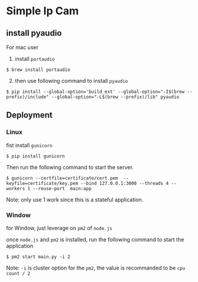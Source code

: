 # Simple Ip Cam

## install pyaudio

For mac user

1. install `portaudio`

```console
$ brew install portaudio
```

2. then use following command to install `pyaudio`

```console
$ pip install --global-option='build_ext' --global-option="-I$(brew --prefix)/include" --global-option="-L$(brew --prefix)/lib" pyaudio
```

## Deployment

### Linux

fist install `gunicorn`

```console
$ pip install gunicorn
```

Then run the following command to start the server.

```console
$ gunicorn --certfile=certificate/cert.pem  --keyfile=certificate/key.pem --bind 127.0.0.1:3000 --threads 4 --workers 1 --reuse-port  main:app
```

Note: only use 1 work since this is a stateful application.

### Window

for Window, just leverage on `pm2` of `node.js`

once `node.js` and `pm2` is installed, run the following command to start the application

```console
$ pm2 start main.py -i 2
```

Note: `-i` is cluster option for the `pm2`, the value is recommanded to be `cpu count / 2`